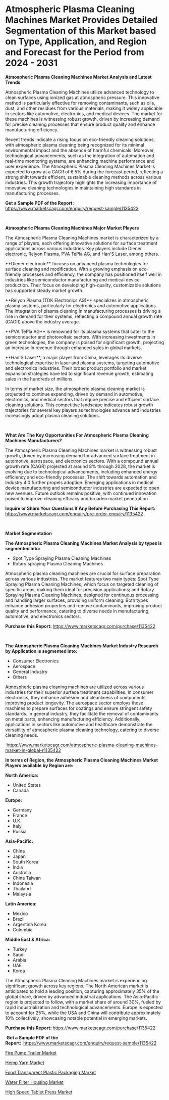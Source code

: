 <p><h1>Atmospheric Plasma Cleaning Machines Market Provides Detailed Segmentation of this Market based on Type, Application, and Region and Forecast for the Period from 2024 - 2031</h1></p><p><strong>Atmospheric Plasma Cleaning Machines Market Analysis and Latest Trends</strong></p>
<p><p>Atmospheric Plasma Cleaning Machines utilize advanced technology to clean surfaces using ionized gas at atmospheric pressure. This innovative method is particularly effective for removing contaminants, such as oils, dust, and other residues from various materials, making it widely applicable in sectors like automotive, electronics, and medical devices. The market for these machines is witnessing robust growth, driven by increasing demand for precise cleaning processes that ensure product quality and enhance manufacturing efficiency.</p><p>Recent trends indicate a rising focus on eco-friendly cleaning solutions, with atmospheric plasma cleaning being recognized for its minimal environmental impact and the absence of harmful chemicals. Moreover, technological advancements, such as the integration of automation and real-time monitoring systems, are enhancing machine performance and user experience. The Atmospheric Plasma Cleaning Machines Market is expected to grow at a CAGR of 6.5% during the forecast period, reflecting a strong shift towards efficient, sustainable cleaning methods across various industries. This growth trajectory highlights the increasing importance of innovative cleaning technologies in maintaining high standards in manufacturing processes.</p></p>
<p><strong>Get a Sample PDF of the Report:&nbsp;</strong> <a href="https://www.marketscagr.com/enquiry/request-sample/1135422?utm_campaign=1259&utm_medium=2&utm_source=Github&utm_content=ia&utm_term=09102024&utm_id=atmospheric-plasma-cleaning-machines">https://www.marketscagr.com/enquiry/request-sample/1135422</a></p>
<p>&nbsp;</p>
<p><strong>Atmospheric Plasma Cleaning Machines Major Market Players</strong></p>
<p><p>The Atmospheric Plasma Cleaning Machines market is characterized by a range of players, each offering innovative solutions for surface treatment applications across various industries. Key players include Diener electronic, Relyon Plasma, PVA TePla AG, and Han'S Laser, among others.</p><p>**Diener electronic** focuses on advanced plasma technologies for surface cleaning and modification. With a growing emphasis on eco-friendly processes and efficiency, the company has positioned itself well in industries like semiconductor manufacturing and medical device production. Their focus on developing high-quality, customizable solutions has supported steady market growth.</p><p>**Relyon Plasma (TDK Electronics AG)** specializes in atmospheric plasma systems, particularly for electronics and automotive applications. The integration of plasma cleaning in manufacturing processes is driving a rise in demand for their systems, reflecting a compound annual growth rate (CAGR) above the industry average.</p><p>**PVA TePla AG** is renowned for its plasma systems that cater to the semiconductor and photovoltaic sectors. With increasing investments in green technologies, the company is poised for significant growth, projecting an increase in revenue through enhanced sales in global markets.</p><p>**Han'S Laser**, a major player from China, leverages its diverse technological expertise in laser and plasma systems, targeting automotive and electronics industries. Their broad product portfolio and market expansion strategies have led to significant revenue growth, estimating sales in the hundreds of millions.</p><p>In terms of market size, the atmospheric plasma cleaning market is projected to continue expanding, driven by demand in automotive, electronics, and medical sectors that require precise and efficient surface cleaning solutions. This competitive landscape indicates robust growth trajectories for several key players as technologies advance and industries increasingly adopt plasma cleaning solutions.</p></p>
<p>&nbsp;</p>
<p><strong>What Are The Key Opportunities For Atmospheric Plasma Cleaning Machines Manufacturers?</strong></p>
<p><p>The Atmospheric Plasma Cleaning Machines market is witnessing robust growth, driven by increasing demand for advanced surface treatment in automotive, aerospace, and electronics sectors. With a compound annual growth rate (CAGR) projected at around 8% through 2028, the market is evolving due to technological advancements, including enhanced energy efficiency and eco-friendly processes. The shift towards automation and Industry 4.0 further propels adoption. Emerging applications in medical device manufacturing and semiconductor industries are expected to open new avenues. Future outlook remains positive, with continued innovation poised to improve cleaning efficacy and broaden market penetration.</p></p>
<p><strong>Inquire or Share Your Questions If Any Before Purchasing This Report:</strong> <a href="https://www.marketscagr.com/enquiry/pre-order-enquiry/1135422?utm_campaign=1259&utm_medium=2&utm_source=Github&utm_content=ia&utm_term=09102024&utm_id=atmospheric-plasma-cleaning-machines">https://www.marketscagr.com/enquiry/pre-order-enquiry/1135422</a></p>
<p>&nbsp;</p>
<p><strong>Market Segmentation</strong></p>
<p><strong>The Atmospheric Plasma Cleaning Machines Market Analysis by types is segmented into:</strong></p>
<p><ul><li>Spot Type Spraying Plasma Cleaning Machines</li><li>Rotary spraying Plasma Cleaning Machines</li></ul></p>
<p><p>Atmospheric plasma cleaning machines are crucial for surface preparation across various industries. The market features two main types: Spot Type Spraying Plasma Cleaning Machines, which focus on targeted cleaning of specific areas, making them ideal for precision applications; and Rotary Spraying Plasma Cleaning Machines, designed for continuous processing and handling larger surfaces, providing uniform cleaning. Both types enhance adhesion properties and remove contaminants, improving product quality and performance, catering to diverse needs in manufacturing, automotive, and electronics sectors.</p></p>
<p><strong>Purchase this Report:&nbsp;</strong><a href="https://www.marketscagr.com/purchase/1135422?utm_campaign=1259&utm_medium=2&utm_source=Github&utm_content=ia&utm_term=09102024&utm_id=atmospheric-plasma-cleaning-machines">https://www.marketscagr.com/purchase/1135422</a></p>
<p>&nbsp;</p>
<p><strong>The Atmospheric Plasma Cleaning Machines Market Industry Research by Application is segmented into:</strong></p>
<p><ul><li>Consumer Electronics</li><li>Aerospace</li><li>General Industry</li><li>Others</li></ul></p>
<p><p>Atmospheric plasma cleaning machines are utilized across various industries for their superior surface treatment capabilities. In consumer electronics, they enhance adhesion and cleanliness of components, improving product longevity. The aerospace sector employs these machines to prepare surfaces for coatings and ensure stringent safety standards. In general industry, they facilitate the removal of contaminants on metal parts, enhancing manufacturing efficiency. Additionally, applications in sectors like automotive and healthcare demonstrate the versatility of atmospheric plasma cleaning technology, catering to diverse cleaning needs.</p></p>
<p><a href="https://www.marketscagr.com/atmospheric-plasma-cleaning-machines-market-in-global-r1135422?utm_campaign=1259&utm_medium=2&utm_source=Github&utm_content=ia&utm_term=09102024&utm_id=atmospheric-plasma-cleaning-machines">&nbsp;https://www.marketscagr.com/atmospheric-plasma-cleaning-machines-market-in-global-r1135422</a></p>
<p><strong>In terms of Region, the Atmospheric Plasma Cleaning Machines Market Players available by Region are:</strong></p>
<p>
    <p> <strong> North America: </strong>
        <ul>
            <li>United States</li>
            <li>Canada</li>
        </ul>
        </p> 
    <p> <strong> Europe: </strong>
        <ul>
            <li>Germany</li>
            <li>France</li>
            <li>U.K.</li>
            <li>Italy</li>
            <li>Russia</li>
        </ul>
        </p> 
    <p> <strong> Asia-Pacific: </strong>
        <ul>
            <li>China</li>
            <li>Japan</li>
            <li>South Korea</li>
            <li>India</li>
            <li>Australia</li>
            <li>China Taiwan</li>
            <li>Indonesia</li>
            <li>Thailand</li>
            <li>Malaysia</li>
        </ul>
        </p> 
    <p> <strong> Latin America: </strong>
        <ul>
            <li>Mexico</li>
            <li>Brazil</li>
            <li>Argentina Korea</li>
            <li>Colombia</li>
        </ul>
        </p> 
    <p> <strong> Middle East & Africa: </strong>
        <ul>
            <li>Turkey</li>
            <li>Saudi</li>
            <li>Arabia</li>
            <li>UAE</li>
            <li>Korea</li>
        </ul>
    </p>
    </p>
<p><p>The Atmospheric Plasma Cleaning Machines market is experiencing significant growth across key regions. The North American market is anticipated to hold a leading position, capturing approximately 35% of the global share, driven by advanced industrial applications. The Asia-Pacific region is projected to follow, with a market share of around 30%, fueled by rapid industrialization and technological advancements. Europe is expected to account for 25%, while the USA and China will contribute approximately 10% collectively, showcasing notable potential in emerging markets.</p></p>
<p><strong>Purchase this Report: </strong><a href="https://www.marketscagr.com/purchase/1135422?utm_campaign=1259&utm_medium=2&utm_source=Github&utm_content=ia&utm_term=09102024&utm_id=atmospheric-plasma-cleaning-machines">https://www.marketscagr.com/purchase/1135422</a></p>
<p>&nbsp;<strong>Get a Sample PDF of the Report:&nbsp;&nbsp;</strong><a href="https://www.marketscagr.com/enquiry/request-sample/1135422?utm_campaign=1259&utm_medium=2&utm_source=Github&utm_content=ia&utm_term=09102024&utm_id=atmospheric-plasma-cleaning-machines">https://www.marketscagr.com/enquiry/request-sample/1135422</a></p>
<p><strong></strong></p>
<p><p><a href="https://www.linkedin.com/pulse/opportunities-challenges-fire-pump-trailer-market-strategic-ti8he?utm_campaign=1259&utm_medium=2&utm_source=Github&utm_content=ia&utm_term=09102024&utm_id=atmospheric-plasma-cleaning-machines">Fire Pump Trailer Market</a></p><p><a href="https://www.linkedin.com/pulse/navigating-global-hemp-yarn-market-landscape-trends-forecasts-cyqaf?utm_campaign=1259&utm_medium=2&utm_source=Github&utm_content=ia&utm_term=09102024&utm_id=atmospheric-plasma-cleaning-machines">Hemp Yarn Market</a></p><p><a href="https://github.com/mabutironaldo/Market-Research-Report-List-6/blob/main/food-transparent-plastic-packaging-market.md?utm_campaign=1259&utm_medium=2&utm_source=Github&utm_content=ia&utm_term=09102024&utm_id=atmospheric-plasma-cleaning-machines">Food Transparent Plastic Packaging Market</a></p><p><a href="https://www.linkedin.com/pulse/in-depth-water-filter-housing-market-review-size-share-148cagr-buuke?utm_campaign=1259&utm_medium=2&utm_source=Github&utm_content=ia&utm_term=09102024&utm_id=atmospheric-plasma-cleaning-machines">Water Filter Housing Market</a></p><p><a href="https://www.linkedin.com/pulse/high-speed-tablet-press-market-global-regional-analysis-ocvme?utm_campaign=1259&utm_medium=2&utm_source=Github&utm_content=ia&utm_term=09102024&utm_id=atmospheric-plasma-cleaning-machines">High Speed Tablet Press Market</a></p></p>